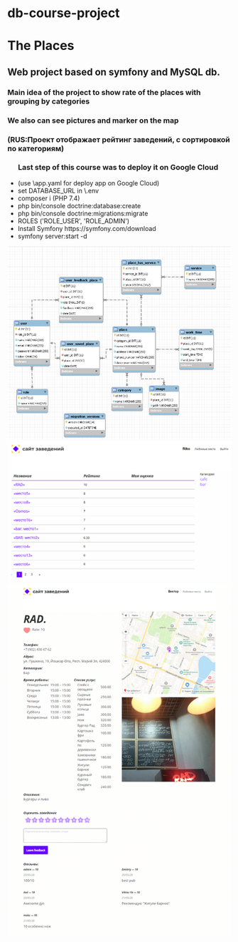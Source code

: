 # db-course-project
 
<h1>The Places</h1>

<h2>Web project based on symfony and MySQL db.</h2>
<h3>Main idea of the project to show rate of the places with grouping by categories</h3>
<h3>We also can see pictures and marker on the map</h3>
<h3>(RUS:Проект отображает рейтинг заведений, с сортировкой по категориям)</h3>
<ul>
<h3>Last step of this course was to deploy it on Google Cloud</h3>
 <li>(use \app.yaml for deploy app on Google Cloud)

<li>set DATABASE_URL in \.env
<li>composer i (PHP 7.4)
<li>php bin/console doctrine:database:create
<li>php bin/console doctrine:migrations:migrate
<li>ROLES ('ROLE_USER', 'ROLE_ADMIN')
<li>Install Symfony https://symfony.com/download
<li>symfony server:start -d
</ul>

![ER](https://github.com/saintriko/db-project/blob/master/er_diagram.png)
![Home](https://github.com/saintriko/db-project/blob/master/places.PNG)
![PlacePage](https://github.com/saintriko/db-project/blob/master/place.png)

